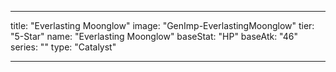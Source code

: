 ---

title: "Everlasting Moonglow"
image: "GenImp-EverlastingMoonglow"
tier: "5-Star"
name: "Everlasting Moonglow"
baseStat: "HP"
baseAtk: "46"
series: ""
type: "Catalyst"

---